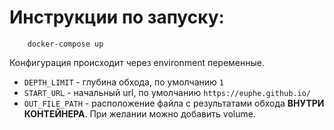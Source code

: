# Инструкции по запуску:

```
    docker-compose up
```

Конфигурация происходит через environment переменные.
- `DEPTH_LIMIT` - глубина обхода, по умолчанию `1`
- `START_URL` - начальный url, по умолчанию `https://euphe.github.io/`
- `OUT_FILE_PATH` - расположение файла с результатами обхода __ВНУТРИ КОНТЕЙНЕРА__. При желании можно добавить volume.
